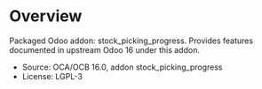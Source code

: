 # Overview

Packaged Odoo addon: stock_picking_progress. Provides features documented in upstream Odoo 16 under this addon.

- Source: OCA/OCB 16.0, addon stock_picking_progress
- License: LGPL-3

